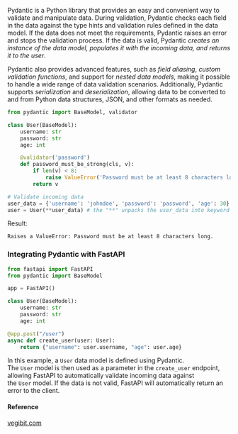 Pydantic is a Python library that provides an easy and convenient way to validate and manipulate data. During validation, Pydantic checks each field in the data against the type hints and validation rules defined in the data model. If the data does not meet the requirements, Pydantic raises an error and stops the validation process. If the data is valid, Pydantic *creates an instance of the data model, populates it with the incoming data, and returns it to the user*.

Pydantic also provides advanced features, such as *field aliasing*, *custom validation functions*, and support for *nested data models*, making it possible to handle a wide range of data validation scenarios. Additionally, Pydantic supports *serialization* and *deserialization*, allowing data to be converted to and from Python data structures, JSON, and other formats as needed.
```python
from pydantic import BaseModel, validator

class User(BaseModel):
    username: str
    password: str
    age: int

    @validator('password')
    def password_must_be_strong(cls, v):
        if len(v) < 8:
            raise ValueError('Password must be at least 8 characters long.')
        return v

# Validate incoming data
user_data = {'username': 'johndoe', 'password': 'password', 'age': 30}
user = User(**user_data) # the "**" unpacks the user_data into keyword arguments
```
Result:
```
Raises a ValueError: Password must be at least 8 characters long.
```

### Integrating Pydantic with FastAPI

```python
from fastapi import FastAPI
from pydantic import BaseModel

app = FastAPI()

class User(BaseModel):
    username: str
    password: str
    age: int

@app.post("/user")
async def create_user(user: User):
    return {"username": user.username, "age": user.age}
```

In this example, a `User` data model is defined using Pydantic. The `User` model is then used as a parameter in the `create_user` endpoint, allowing FastAPI to automatically validate incoming data against the `User` model. If the data is not valid, FastAPI will automatically return an error to the client.





#### Reference
[vegibit.com](https://vegibit.com/what-is-pydantic-and-how-is-it-used/)